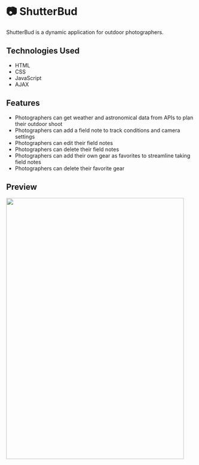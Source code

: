 # :camera: ShutterBud
ShutterBud is a dynamic application for outdoor photographers.

## Technologies Used
* HTML
* CSS
* JavaScript
* AJAX

## Features
* Photographers can get weather and astronomical data from APIs to plan their outdoor shoot
* Photographers can add a field note to track conditions and camera settings
* Photographers can edit their field notes
* Photographers can delete their field notes
* Photographers can add their own gear as favorites to streamline taking field notes
* Photographers can delete their favorite gear

## Preview
<img src="https://user-images.githubusercontent.com/73143959/110050991-e67c1000-7d09-11eb-83b1-c37695d83811.gif" width="475" height="700">


